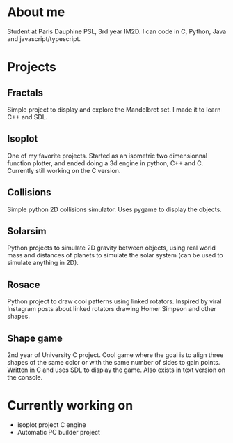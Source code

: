 # About me
Student at Paris Dauphine PSL, 3rd year IM2D. I can code in C, Python, Java and javascript/typescript.

# Projects
## Fractals
Simple project to display and explore the Mandelbrot set. I made it to learn C++ and SDL.
## Isoplot
One of my favorite projects. Started as an isometric two dimensionnal function plotter, and ended doing a 3d engine in python, C++ and C. Currently still working on the C version.
## Collisions
Simple python 2D collisions simulator. Uses pygame to display the objects.
## Solarsim
Python projects to simulate 2D gravity between objects, using real world mass and distances of planets to simulate the solar system (can be used to simulate anything in 2D).
## Rosace
Python project to draw cool patterns using linked rotators. Inspired by viral Instagram posts about linked rotators drawing Homer Simpson and other shapes.
## Shape game
2nd year of University C project. Cool game where the goal is to align three shapes of the same color or with the same number of sides to gain points. Written in C and uses SDL to display the game. Also exists in text version on the console.

# Currently working on
- isoplot project C engine
- Automatic PC builder project
